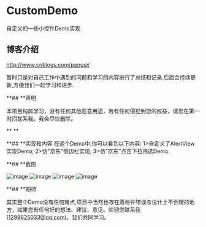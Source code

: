 # CustomDemo
自定义的一些小控件Demo实现

## 博客介绍

http://www.cnblogs.com/pengsi/

暂时只是对自己工作中遇到的问题和学习的内容进行了总结和记录,后面会持续更新,方便我们一起学习和进步.

**## **声明

本项目纯属学习，没有任何其他恶意用途，若有任何侵犯到您的权益，请您在第一时间联系我。我会尽快删除。

**
**

**## **实现和内容
在这个Demo中,你可以看到以下内容:
1>自定义了AlertView实现Demo;
2>仿"京东"侧边栏实现;
3>仿"京东"点击下拉筛选Demo.

**## **截图

![image](https://github.com/PengSiSi/CustomDemo/blob/master/ScreenShots/Simulator%20Screen%20Shot%202017年9月8日%20下午1.47.49.png)
![image](https://github.com/PengSiSi/CustomDemo/blob/master/ScreenShots/Simulator%20Screen%20Shot%202017年9月8日%20下午1.47.51.png)
![image](https://github.com/PengSiSi/CustomDemo/blob/master/ScreenShots/Simulator%20Screen%20Shot%202017年9月8日%20下午1.47.54.png)
![image](https://github.com/PengSiSi/CustomDemo/blob/master/ScreenShots/Simulator%20Screen%20Shot%202017年9月8日%20下午1.48.01.png)


**## **期待

其实整个Demo没有任何难点,项目中当然也存在着些许错误与设计上不合理的地方，如果您有任何好的想法、建议、意见。欢迎您联系我(1299625033@qq.com)。我们共同学习。


